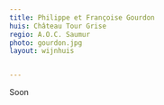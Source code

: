 ```yaml
---
title: Philippe et Françoise Gourdon
huis: Château Tour Grise
regio: A.O.C. Saumur
photo: gourdon.jpg
layout: wijnhuis


---
```

Soon
